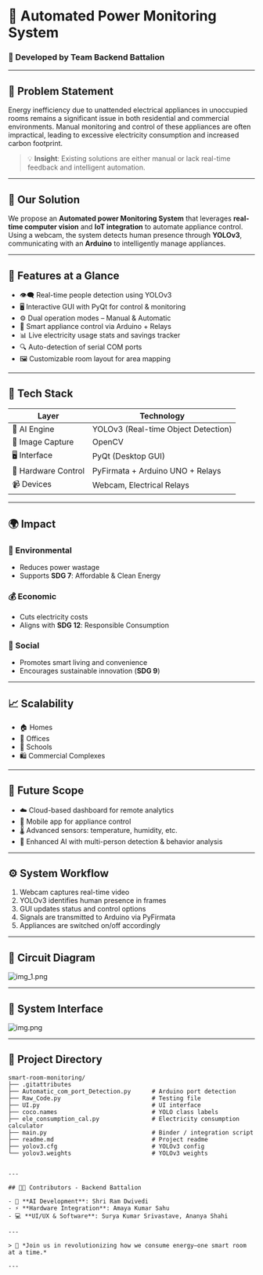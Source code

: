 
# 🔌 Automated Power Monitoring System  
### 🚀 Developed by Team Backend Battalion

---

## 📍 Problem Statement

Energy inefficiency due to unattended electrical appliances in unoccupied rooms remains a significant issue in both residential and commercial environments. Manual monitoring and control of these appliances are often impractical, leading to excessive electricity consumption and increased carbon footprint.

> 💡 **Insight**: Existing solutions are either manual or lack real-time feedback and intelligent automation.

---

## 🌟 Our Solution

We propose an **Automated power Monitoring System** that leverages **real-time computer vision** and **IoT integration** to automate appliance control. Using a webcam, the system detects human presence through **YOLOv3**, communicating with an **Arduino** to intelligently manage appliances.

---

## 🔧 Features at a Glance

- 👁️‍🗨️ Real-time people detection using YOLOv3
- 🖥️ Interactive GUI with PyQt for control & monitoring
- ⚙️ Dual operation modes – Manual & Automatic
- 🔌 Smart appliance control via Arduino + Relays
- 📊 Live electricity usage stats and savings tracker
- 🔍 Auto-detection of serial COM ports
- 🖼️ Customizable room layout for area mapping

---

## 🧠 Tech Stack

| Layer             | Technology                          |
|------------------|--------------------------------------|
| 🧠 AI Engine      | YOLOv3 (Real-time Object Detection)  |
| 🎥 Image Capture  | OpenCV                              |
| 🖥️ Interface      | PyQt (Desktop GUI)                   |
| 🔌 Hardware Control | PyFirmata + Arduino UNO + Relays    |
| 📹 Devices         | Webcam, Electrical Relays            |

---

## 🌍 Impact

### 🔋 Environmental
- Reduces power wastage
- Supports **SDG 7**: Affordable & Clean Energy

### 💰 Economic
- Cuts electricity costs
- Aligns with **SDG 12**: Responsible Consumption

### 👥 Social
- Promotes smart living and convenience
- Encourages sustainable innovation (**SDG 9**)

---

## 📈 Scalability

- 🏠 Homes
- 🏢 Offices
- 🏫 Schools
- 🛍️ Commercial Complexes

---

## 🔮 Future Scope

- ☁️ Cloud-based dashboard for remote analytics
- 📱 Mobile app for appliance control
- 🌡️ Advanced sensors: temperature, humidity, etc.
- 🧠 Enhanced AI with multi-person detection & behavior analysis

---

## ⚙️ System Workflow

1. Webcam captures real-time video
2. YOLOv3 identifies human presence in frames
3. GUI updates status and control options
4. Signals are transmitted to Arduino via PyFirmata
5. Appliances are switched on/off accordingly

---

## 🔌 Circuit Diagram

![img_1.png](img_1.png)

---

## 🧠 System Interface

![img.png](img.png)

---

## 📁 Project Directory

```
smart-room-monitoring/
├── .gitattributes
├── Automatic_com_port_Detection.py      # Arduino port detection
├── Raw_Code.py                          # Testing file
├── UI.py                                # UI interface
├── coco.names                           # YOLO class labels
├── ele_consumption_cal.py               # Electricity consumption calculator
├── main.py                              # Binder / integration script
├── readme.md                            # Project readme
├── yolov3.cfg                           # YOLOv3 config
└── yolov3.weights                       # YOLOv3 weights


---

## 🧑‍💻 Contributors - Backend Battalion

- 🧠 **AI Development**: Shri Ram Dwivedi  
- ⚡ **Hardware Integration**: Amaya Kumar Sahu  
- 💻 **UI/UX & Software**: Surya Kumar Srivastave, Ananya Shahi

---

> 🌱 *Join us in revolutionizing how we consume energy—one smart room at a time.*

---
